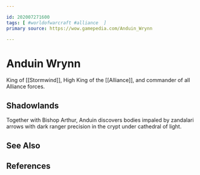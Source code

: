 ```yaml
---

id: 202007271600
tags: [ #worldofwarcraft #alliance  ]
primary source: https://wow.gamepedia.com/Anduin_Wrynn

---
```


# Anduin Wrynn
King of [[Stormwind]], High King of the [[Alliance]], and commander of all Alliance forces.

## Shadowlands
Together with Bishop Arthur, Anduin discovers bodies impaled by zandalari arrows with dark ranger precision in the crypt under cathedral of light.

## See Also

## References

